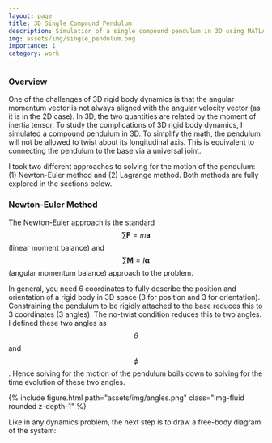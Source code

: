 ```yaml
---
layout: page
title: 3D Single Compound Pendulum
description: Simulation of a single compound pendulum in 3D using MATLAB.
img: assets/img/single_pendulum.png
importance: 1
category: work
---
```

### Overview
One of the challenges of 3D rigid body dynamics is that the angular momentum vector is not always aligned with the angular velocity vector (as it is in the 2D case). In 3D, the two quantities are related by the moment of inertia tensor. To study the complications of 3D rigid body dynamics, I simulated a compound pendulum in 3D. To simplify the math, the pendulum will not be allowed to twist about its longitudinal axis. This is equivalent to connecting the pendulum to the base via a universal joint.  

I took two different approaches to solving for the motion of the pendulum: (1) Newton-Euler method and (2) Lagrange method. Both methods are fully explored in the sections below.

### Newton-Euler Method
The Newton-Euler approach is the standard $$ \sum \mathbf{F}=m\mathbf{a} $$ (linear moment balance) and $$ \sum \mathbf{M}=I\mathbf{\alpha} $$ (angular momentum balance) approach to the problem.

In general, you need 6 coordinates to fully describe the position and orientation of a rigid body in 3D space (3 for position and 3 for orientation). Constraining the pendulum to be rigidly attached to the base reduces this to 3 coordinates (3 angles). The no-twist condition reduces this to two angles. I defined these two angles as $$ \theta $$ and $$ \phi $$. Hence solving for the motion of the pendulum boils down to solving for the time evolution of these two angles.

<div class="row mt-3">
    <div class="col-sm mt-3 mt-md-0">
        {% include figure.html path="assets/img/angles.png" class="img-fluid rounded z-depth-1" %}
    </div>

  Like in any dynamics problem, the next step is to draw a free-body diagram of the system:
